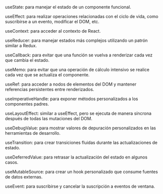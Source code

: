 useState: para manejar el estado de un componente funcional.

useEffect: para realizar operaciones relacionadas con el ciclo de vida, como suscribirse a un evento, modificar el DOM, etc.

useContext: para acceder al contexto de React.

useReducer: para manejar estados más complejos utilizando un patrón similar a Redux.

useCallback: para evitar que una función se vuelva a renderizar cada vez que cambia el estado.

useMemo: para evitar que una operación de cálculo intensivo se realice cada vez que se actualiza el componente.

useRef: para acceder a nodos de elementos del DOM y mantener referencias persistentes entre renderizados.

useImperativeHandle: para exponer métodos personalizados a los componentes padres.

useLayoutEffect: similar a useEffect, pero se ejecuta de manera síncrona después de todas las mutaciones del DOM.

useDebugValue: para mostrar valores de depuración personalizados en las herramientas de desarrollo.

useTransition: para crear transiciones fluidas durante las actualizaciones de estado.

useDeferredValue: para retrasar la actualización del estado en algunos casos.

useMutableSource: para crear un hook personalizado que consume fuentes de datos externas.

useEvent: para suscribirse y cancelar la suscripción a eventos de ventana.
